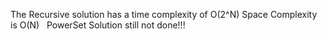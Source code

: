 The Recursive solution has a time complexity of O(2^N)
Space Complexity is O(N)
​
​
PowerSet Solution still not done!!!
​
​